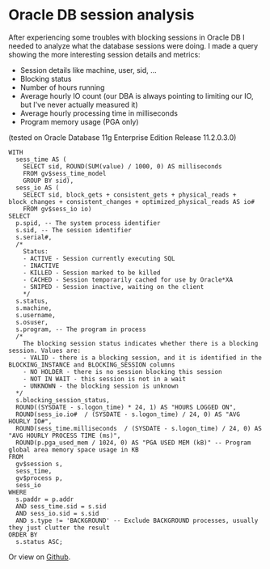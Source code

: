 # Oracle DB session analysis

After experiencing some troubles with blocking sessions in Oracle DB I needed to analyze what the database sessions were doing. I made a query showing the more interesting session details and metrics:

- Session details like machine, user, sid, ...
- Blocking status
- Number of hours running
- Average hourly IO count (our DBA is always pointing to limiting our IO, but I've never actually measured it)
- Average hourly processing time in milliseconds
- Program memory usage (PGA only)

(tested on Oracle Database 11g Enterprise Edition Release 11.2.0.3.0) 

    WITH 
      sess_time AS (
        SELECT sid, ROUND(SUM(value) / 1000, 0) AS milliseconds
        FROM gv$sess_time_model
        GROUP BY sid),
      sess_io AS (
        SELECT sid, block_gets + consistent_gets + physical_reads + block_changes + consistent_changes + optimized_physical_reads AS io#
        FROM gv$sess_io io)
    SELECT 
      p.spid, -- The system process identifier
      s.sid, -- The session identifier
      s.serial#, 
      /*
        Status:
        - ACTIVE - Session currently executing SQL
        - INACTIVE
        - KILLED - Session marked to be killed
        - CACHED - Session temporarily cached for use by Oracle*XA
        - SNIPED - Session inactive, waiting on the client
        */
      s.status,
      s.machine, 
      s.username, 
      s.osuser, 
      s.program, -- The program in process
      /*
        The blocking session status indicates whether there is a blocking session. Values are:
        - VALID - there is a blocking session, and it is identified in the BLOCKING_INSTANCE and BLOCKING_SESSION columns
        - NO HOLDER - there is no session blocking this session
        - NOT IN WAIT - this session is not in a wait
        - UNKNOWN - the blocking session is unknown
      */
      s.blocking_session_status,
      ROUND((SYSDATE - s.logon_time) * 24, 1) AS "HOURS LOGGED ON",
      ROUND(sess_io.io#  / (SYSDATE - s.logon_time) / 24, 0) AS "AVG HOURLY IO#",
      ROUND(sess_time.milliseconds  / (SYSDATE - s.logon_time) / 24, 0) AS "AVG HOURLY PROCESS TIME (ms)",
      ROUND(p.pga_used_mem / 1024, 0) AS "PGA USED MEM (kB)" -- Program global area memory space usage in KB
    FROM 
      gv$session s,
      sess_time,
      gv$process p,
      sess_io
    WHERE
      s.paddr = p.addr
      AND sess_time.sid = s.sid 
      AND sess_io.sid = s.sid
      AND s.type != 'BACKGROUND' -- Exclude BACKGROUND processes, usually they just clutter the result
    ORDER BY 
      s.status ASC;

Or view on [Github](https://gist.github.com/5419516.git).
  